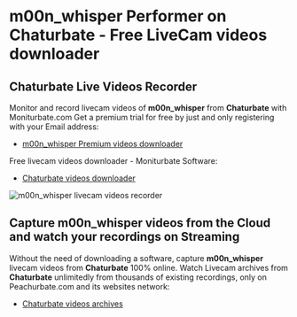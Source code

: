 # m00n_whisper Performer on Chaturbate - Free LiveCam videos downloader

## Chaturbate Live Videos Recorder

Monitor and record livecam videos of **m00n_whisper** from **Chaturbate** with Moniturbate.com
Get a premium trial for free by just and only registering with your Email address:
* [m00n_whisper Premium videos downloader](https://moniturbate.com/request-demo-licence-key.html)

Free livecam videos downloader - Moniturbate Software:
* [Chaturbate videos downloader](https://moniturbate.com/moniturbate-download-software.html)

![m00n_whisper livecam videos recorder](https://peachurnet.com/templates/moniturbate-software.png)


## Capture m00n_whisper videos from the Cloud and watch your recordings on Streaming

Without the need of downloading a software, capture **m00n_whisper** livecam videos from **Chaturbate** 100% online.
Watch Livecam archives from **Chaturbate** unlimitedly from thousands of existing recordings, only on Peachurbate.com and its websites network:
* [Chaturbate videos archives](https://peachurnet.com/)